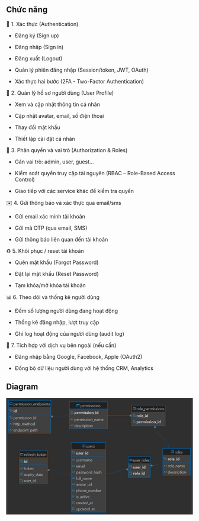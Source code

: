 ## Chức năng

🔐 1. Xác thực (Authentication)
- Đăng ký (Sign up)

- Đăng nhập (Sign in)

- Đăng xuất (Logout)

- Quản lý phiên đăng nhập (Session/token, JWT, OAuth)

- Xác thực hai bước (2FA - Two-Factor Authentication)

🧑 2. Quản lý hồ sơ người dùng (User Profile)
- Xem và cập nhật thông tin cá nhân

- Cập nhật avatar, email, số điện thoại

- Thay đổi mật khẩu

- Thiết lập cài đặt cá nhân

🛂 3. Phân quyền và vai trò (Authorization & Roles)
- Gán vai trò: admin, user, guest...

- Kiểm soát quyền truy cập tài nguyên (RBAC – Role-Based Access Control)

- Giao tiếp với các service khác để kiểm tra quyền

✉️ 4. Gửi thông báo và xác thực qua email/sms
- Gửi email xác minh tài khoản

- Gửi mã OTP (qua email, SMS)

- Gửi thông báo liên quan đến tài khoản

♻️ 5. Khôi phục / reset tài khoản
- Quên mật khẩu (Forgot Password)

- Đặt lại mật khẩu (Reset Password)

- Tạm khóa/mở khóa tài khoản

📊 6. Theo dõi và thống kê người dùng
- Đếm số lượng người dùng đang hoạt động

- Thống kê đăng nhập, lượt truy cập

- Ghi log hoạt động của người dùng (audit log)

🔌 7. Tích hợp với dịch vụ bên ngoài (nếu cần)
- Đăng nhập bằng Google, Facebook, Apple (OAuth2)

- Đồng bộ dữ liệu người dùng với hệ thống CRM, Analytics

## Diagram

![diagram](user_service.png)